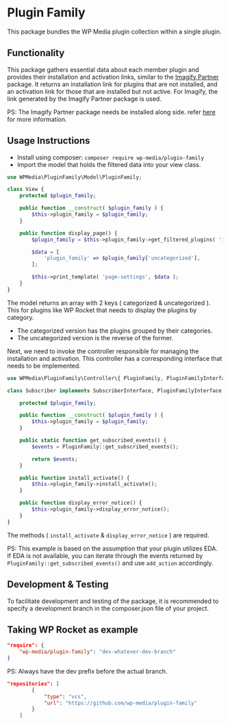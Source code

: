 # Plugin Family

This package bundles the WP Media plugin collection within a single plugin.

## Functionality

This package gathers essential data about each member plugin and provides their installation and activation links, similar to the [Imagify Partner](https://github.com/wp-media/wp-imagify-partner/) package. It returns an installation link for plugins that are not installed, and an activation link for those that are installed but not active.
For Imagify, the link generated by the Imagify Partner package is used.

PS: The Imagify Partner package needs be installed along side. refer [here](https://github.com/wp-media/wp-imagify-partner/) for more information.

## Usage Instructions

- Install using composer: `composer require wp-media/plugin-family`
- Import the model that holds the filtered data into your view class.

```php
use WPMedia\PluginFamily\Model\PluginFamily;

class View {
    protected $plugin_family;

    public function __construct( $plugin_family ) {
        $this->plugin_family = $plugin_family;
    }

    public function display_page() {
		$plugin_family = $this->plugin_family->get_filtered_plugins( 'imagify-plugin/imagify' );

		$data = [
			'plugin_family' => $plugin_family['uncategorized'],
		];

		$this->print_template( 'page-settings', $data );
	}
}
```
The model returns an array with 2 keys ( categorized & uncategorized ). This for plugins like WP Rocket that needs to display the plugins by category.

- The categorized version has the plugins grouped by their categories.
- The uncategorized version is the reverse of the former.

Next, we need to invoke the controller responsible for managing the installation and activation. This controller has a corresponding interface that needs to be implemented.

```php
use WPMedia\PluginFamily\Controller\{ PluginFamily, PluginFamilyInterface };

class Subscriber implements SubscriberInterface, PluginFamilyInterface {

    protected $plugin_family;

    public function __construct( $plugin_family ) {
        $this->plugin_family = $plugin_family;
    }

	public static function get_subscribed_events() {
        $events = PluginFamily::get_subscribed_events();

        return $events;
	}

    public function install_activate() {
        $this->plugin_family->install_activate();
    }

    public function display_error_notice() {
        $this->plugin_family->display_error_notice();
    }
}
```
The methods ( `install_activate` & `display_error_notice` ) are required.

PS: This example is based on the assumption that your plugin utilizes EDA. If EDA is not available, you can iterate through the events returned by `PluginFamily::get_subscribed_events()` and use `add_action` accordingly.

## Development & Testing

To facilitate development and testing of the package, it is recommended to specify a development branch in the composer.json file of your project.

## Taking WP Rocket as example

```JSON
"require": {
    "wp-media/plugin-family": "dev-whatever-dev-branch"
}
```

PS: Always have the dev prefix before the actual branch.

```JSON
"repositories": [
        {
            "type": "vcs",
            "url": "https://github.com/wp-media/plugin-family"
        }
    ]
```